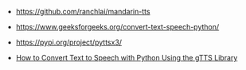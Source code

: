 

* https://github.com/ranchlai/mandarin-tts
* https://www.geeksforgeeks.org/convert-text-speech-python/
* https://pypi.org/project/pyttsx3/

* [How to Convert Text to Speech with Python Using the gTTS Library](https://medium.com/@pelinokutan/how-to-convert-text-to-speech-with-python-using-the-gtts-library-dbe3d56730f1)
